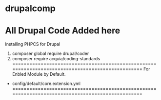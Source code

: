# drupalcomp
All Drupal Code Added here
==================================================================================================
Installing PHPCS for Drupal 
1) composer global require drupal/coder
2) composer require acquia/coding-standards
=================================================================================================
For Enbled Module by Default.
- config/default/core.extension.yml
=================================================================================================

